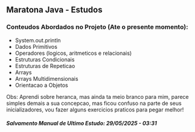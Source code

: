 ## Maratona Java - Estudos

### Conteudos Abordados no Projeto (Ate o presente momento):
- System.out.println
- Dados Primitivos
- Operadores (logicos, aritmeticos e relacionais)
- Estruturas Condicionais
- Estruturas de Repeticao
- Arrays
- Arrays Multidimensionais
- Orientacao a Objetos

Obs: Aprendi sobre heranca, mas ainda ta meio branco para mim, parece simples demais a sua concepcao, mas ficou confuso na parte de seus inicializadores, vou fazer alguns exercicios praticos para pegar melhor!
#### *Salvamento Manual de Ultimo Estudo: 29/05/2025 - 03:31*